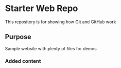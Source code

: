 # Starter Web Repo

This repository is for showing how Git and GitHub work

## Purpose

Sample website with plenty of files for demos

### Added content